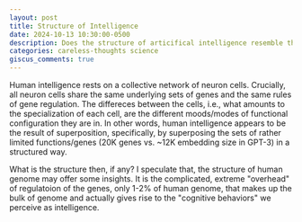 ```yaml
---
layout: post
title: Structure of Intelligence
date: 2024-10-13 10:30:00-0500
description: Does the structure of articifical intelligence resemble that of human intelligence?
categories: careless-thoughts science
giscus_comments: true
---
```


Human intelligence rests on a collective network of neuron cells. Crucially, all neuron cells share the same underlying sets of genes and the same rules of gene regulation. The differeces between the cells, i.e., what amounts to the specialization of each cell, are the different moods/modes of functional configuration they are in. In other words, human intelligence appears to be the result of superposition, specifically, by superposing the sets of rather limited functions/genes (20K genes vs. ~12K embedding size in GPT-3) in a structured way. 

What is the structure then, if any?  I speculate that, the structure of human genome may offer some insights. It is the complicated, extreme "overhead" of regulatoion of the genes, only 1-2% of human genome, that makes up the bulk of genome and actually gives rise to the "cognitive behaviors" we perceive as intelligence.